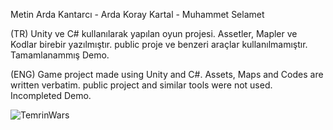Metin Arda Kantarcı - Arda Koray Kartal - Muhammet Selamet

(TR)
Unity ve C# kullanılarak yapılan oyun projesi.
Assetler, Mapler ve Kodlar birebir yazılmıştır. public proje ve benzeri araçlar kullanılmamıştır.
Tamamlanammış Demo.

(ENG)
Game project made using Unity and C#.
Assets, Maps and Codes are written verbatim. public project and similar tools were not used.
Incompleted Demo.

![TemrinWars](https://github.com/Weatexx/TemrinWars/assets/110902933/6bb64f51-a04e-4029-b4cf-fa38d8d13dfd)
